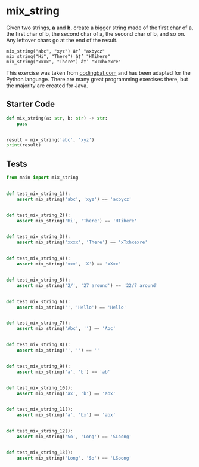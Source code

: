 # mix_string





Given two strings, <b>a</b> and <b>b</b>, create a bigger string made of the first char of a, the first char of b, the second char of a, the second char of b, and so on. Any leftover chars go at the end of the result.

```
mix_string("abc", "xyz") â†’ "axbycz"
mix_string("Hi", "There") â†’ "HTihere"
mix_string("xxxx", "There") â†’ "xTxhxexre"
```

This exercise was taken from [codingbat.com](https://codingbat.com/prob/p125185) and has been adapted for the Python language. There are many great programming exercises there, but the majority are created for Java.

## Starter Code
```python
def mix_string(a: str, b: str) -> str:
    pass


result = mix_string('abc', 'xyz')
print(result)
```

## Tests
```python
from main import mix_string


def test_mix_string_1():
    assert mix_string('abc', 'xyz') == 'axbycz'


def test_mix_string_2():
    assert mix_string('Hi', 'There') == 'HTihere'


def test_mix_string_3():
    assert mix_string('xxxx', 'There') == 'xTxhxexre'


def test_mix_string_4():
    assert mix_string('xxx', 'X') == 'xXxx'


def test_mix_string_5():
    assert mix_string('2/', '27 around') == '22/7 around'


def test_mix_string_6():
    assert mix_string('', 'Hello') == 'Hello'


def test_mix_string_7():
    assert mix_string('Abc', '') == 'Abc'


def test_mix_string_8():
    assert mix_string('', '') == ''


def test_mix_string_9():
    assert mix_string('a', 'b') == 'ab'


def test_mix_string_10():
    assert mix_string('ax', 'b') == 'abx'


def test_mix_string_11():
    assert mix_string('a', 'bx') == 'abx'


def test_mix_string_12():
    assert mix_string('So', 'Long') == 'SLoong'


def test_mix_string_13():
    assert mix_string('Long', 'So') == 'LSoong'
```
